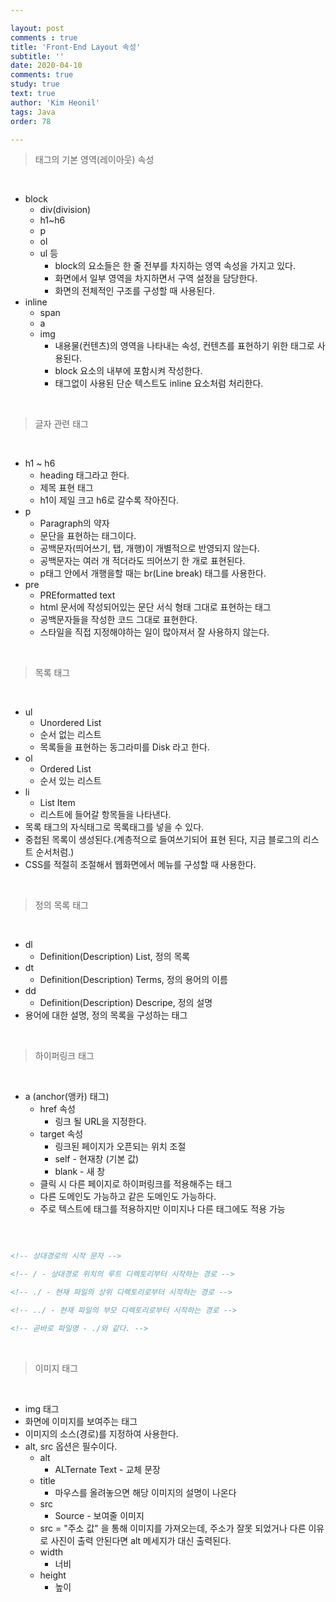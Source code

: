 ```yaml
---

layout: post
comments : true
title: 'Front-End Layout 속성'
subtitle: ''
date: 2020-04-10
comments: true
study: true
text: true
author: 'Kim Heonil'
tags: Java
order: 78

---
```


> 태그의 기본 영역(레이아웃) 속성

<br>

- block
  - div(division)
  - h1~h6
  - p
  - ol
  - ul 등
    - block의 요소들은 한 줄 전부를 차지하는 영역 속성을 가지고 있다.
    - 화면에서 일부 영역을 차지하면서 구역 설정을 담당한다.
    - 화면의 전체적인 구조를 구성할 때 사용된다.
- inline
  - span
  - a
  - img
    - 내용물(컨텐츠)의 영역을 나타내는 속성, 컨텐츠를 표현하기 위한 태그로 사용된다.
    - block 요소의 내부에 포함시켜 작성한다.
    - 태그없이 사용된 단순 텍스트도 inline 요소처럼 처리한다.

<br>

> 글자 관련 태그

<br>

- h1 ~ h6
  - heading 태그라고 한다.
  - 제목 표현 태그
  - h1이 제일 크고 h6로 갈수록 작아진다.
- p
  - Paragraph의 약자
  - 문단을 표현하는 태그이다.
  - 공백문자(띄어쓰기, 탭, 개행)이 개별적으로 반영되지 않는다.
  - 공백문자는 여러 개 적더라도 띄어쓰기 한 개로 표현된다.
  - p태그 안에서 개행을할 때는 br(Line break) 태그를 사용한다.
- pre
  - PREformatted text
  - html 문서에 작성되어있는 문단 서식 형태 그대로 표현하는 태그
  - 공백문자들을 작성한 코드 그대로 표현한다.
  - 스타일을 직접 지정해야하는 일이 많아져서 잘 사용하지 않는다.

<br>

> 목록 태그

<br>

- ul
  - Unordered List
  - 순서 없는 리스트
  - 목록들을 표현하는 동그라미를 Disk 라고 한다.
- ol
  - Ordered List
  - 순서 있는 리스트
- li
  - List Item
  - 리스트에 들어갈 항목들을 나타낸다.
- 목록 태그의 자식태그로 목록태그를 넣을 수 있다.
- 중첩된 목록이 생성된다.(계층적으로 들여쓰기되어 표현 된다, 지금 블로그의 리스트 순서처럼.)
- CSS를 적절히 조절해서 웹화면에서 메뉴를 구성할 때 사용한다.

<br>

> 정의 목록 태그

<br>

- dl
  - Definition(Description) List, 정의 목록
- dt
  - Definition(Description) Terms, 정의 용어의 이름
- dd
  - Definition(Description) Descripe, 정의 설명
- 용어에 대한 설명, 정의 목록을 구성하는 태그

<br>

> 하이퍼링크 태그

<br>

- a (anchor(앵카) 태그)
  - href 속성
    - 링크 될 URL을 지정한다.
  - target 속성
    - 링크된 페이지가 오픈되는 위치 조절
    - self - 현재창 (기본 값)
    - blank - 새 창
  - 클릭 시 다른 페이지로 하이퍼링크를 적용해주는 태그
  - 다른 도메인도 가능하고 같은 도메인도 가능하다.
  - 주로 텍스트에 태그를 적용하지만 이미지나 다른 태그에도 적용 가능

<br>

``` html

<!-- 상대경로의 시작 문자 -->

<!-- / - 상대경로 위치의 루트 디렉토리부터 시작하는 경로 -->

<!-- ./ - 현재 파일의 상위 디렉토리로부터 시작하는 경로 -->

<!-- ../ - 현재 파일의 부모 디렉토리로부터 시작하는 경로 -->

<!-- 곧바로 파일명 - ./와 같다. -->

```

<br>

> 이미지 태그

<br>

- img 태그
- 화면에 이미지를 보여주는 태그
- 이미지의 소스(경로)를 지정하여 사용한다.
- alt, src 옵션은 필수이다.
  - alt
    - ALTernate Text - 교체 문장
  - title
    - 마우스를 올려놓으면 해당 이미지의 설명이 나온다
  - src
    - Source - 보여줄 이미지
  - src = "주소 값" 을 통해 이미지를 가져오는데, 주소가 잘못 되었거나 다른 이유로 사진이 출력 안된다면 alt 메세지가 대신 출력된다.
  - width
    - 너비
  - height
    - 높이

<br><br>